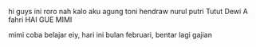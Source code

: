 hi guys ini roro
nah kalo aku agung
toni
hendraw
nurul
putri
Tutut Dewi A
fahri
HAI GUE MIMI


mimi coba belajar eiy, hari ini bulan februari, bentar lagi gajian

